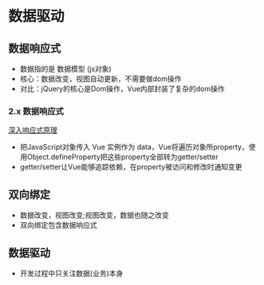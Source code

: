 # 数据驱动
## 数据响应式
- 数据指的是 数据模型 (js对象)
- 核心：数据改变，视图自动更新，不需要做dom操作
- 对比：jQuery的核心是Dom操作，Vue内部封装了复杂的dom操作
### 2.x 数据响应式
[深入响应式原理](https://cn.vuejs.org/v2/guide/reactivity.html)
- 把JavaScript对象传入 Vue 实例作为 data，Vue将遍历对象所property，使用Object.defineProperty把这些property全部转为getter/setter
- getter/setter让Vue能够追踪依赖，在property被访问和修改时通知变更

## 双向绑定
- 数据改变，视图改变;视图改变，数据也随之改变
- 双向绑定包含数据响应式
## 数据驱动
- 开发过程中只关注数据(业务)本身
